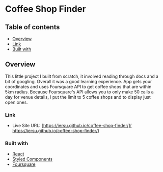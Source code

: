# Coffee Shop Finder

## Table of contents

- [Overview](#overview)
- [Link](#link)
- [Built with](#built-with)



## Overview

This little project I built from scratch, it involved reading through docs and a bit of googling. Overall it was a good learning experience. App gets your coordinates and uses Foursquare API to get coffee shops that are within 5km radius. Because Foursquare's API allows you to only make 50 calls a day for venue details, I put the limit to 5 coffee shops and to display just open ones.

### Link

- Live Site URL: [https://iersu.github.io/coffee-shop-finder/]( https://iersu.github.io/coffee-shop-finder/)

### Built with

- [React](https://reactjs.org/) 
- [Styled Components](https://styled-components.com/)
- [Foursquare](https://foursquare.com/)

